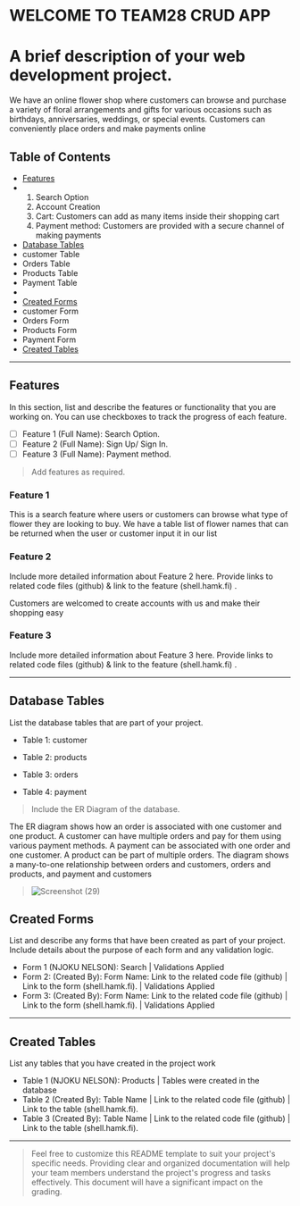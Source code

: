 # WELCOME TO TEAM28 CRUD APP

# A brief description of your web development project.
We have an online flower shop where customers can browse and purchase a variety of floral arrangements and gifts for various occasions such as birthdays, anniversaries, weddings, or special events. Customers can conveniently place orders and make payments online


## Table of Contents
- [Features](#features)
- 1. Search Option 
  2. Account Creation
  3. Cart: Customers can add as many items inside their shopping cart
  4. Payment method: Customers are provided with a secure channel of making payments
- [Database Tables](#database-tables)
- customer Table
- Orders Table
- Products Table
- Payment Table
- 
- [Created Forms](#created-forms)
- customer Form
- Orders Form
- Products Form
- Payment Form
- [Created Tables](#created-tables)

---

## Features

In this section, list and describe the features or functionality that you are working on. You can use checkboxes to track the progress of each feature.

- [ ] Feature 1 (Full Name): Search Option. 
- [ ] Feature 2 (Full Name): Sign Up/ Sign In.
- [ ] Feature 3 (Full Name): Payment method.

> Add features as required. 

### Feature 1

This is a search feature where users or customers can browse what type of flower they are looking to buy. We have a table list of flower names that can be returned when the user or customer input it in our list

### Feature 2

Include more detailed information about Feature 2 here. Provide links to related code files (github) & link to the feature (shell.hamk.fi) .

 Customers are welcomed to create accounts with us and make their shopping easy

### Feature 3

Include more detailed information about Feature 3 here. Provide links to related code files (github) & link to the feature (shell.hamk.fi) .

---

## Database Tables

List the database tables that are part of your project. 

- Table 1: customer

- Table 2: products

- Table 3: orders

- Table 4: payment
   

> Include the ER Diagram of the database.
>
The ER diagram shows how an order is associated with one customer and one product.
A customer can have multiple orders and pay for them using various payment methods.
A payment can be associated with one order and one customer.
A product can be part of multiple orders.
The diagram shows a many-to-one relationship between orders and customers, orders and products, and payment and customers
> ![Screenshot (29)](https://github.com/atenidkoye/Team28/assets/113510892/3a42bd70-b0dd-4d8d-b8ae-83ff3da200ed)




## Created Forms

List and describe any forms that have been created as part of your project. Include details about the purpose of each form and any validation logic.

- Form 1 (NJOKU NELSON): Search |  Validations Applied
- Form 2: (Created By): Form Name: Link to the related code file (github) | Link to the form (shell.hamk.fi).  | Validations Applied
- Form 3: (Created By): Form Name: Link to the related code file (github) | Link to the form (shell.hamk.fi).  | Validations Applied


---

## Created Tables

List any tables that you have created in the project work

- Table 1 (NJOKU NELSON): Products | Tables were created in the database 
- Table 2 (Created By): Table Name | Link to the related code file (github) | Link to the table (shell.hamk.fi).
- Table 3 (Created By): Table Name | Link to the related code file (github) | Link to the table (shell.hamk.fi).

---



> Feel free to customize this README template to suit your project's specific needs. Providing clear and organized documentation will help your team members understand the project's progress and tasks effectively. This document will have a significant impact on the grading. 

